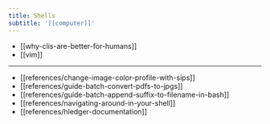 ```yaml
---
title: Shells
subtitle: '[[computer]]'
---
```


- [[why-clis-are-better-for-humans]]
- [[vim]]

---

- [[references/change-image-color-profile-with-sips]]
- [[references/guide-batch-convert-pdfs-to-jpgs]]
- [[references/guide-batch-append-suffix-to-filename-in-bash]]
- [[references/navigating-around-in-your-shell]]
- [[references/hledger-documentation]]
